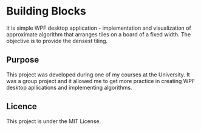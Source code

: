 # Building Blocks

It is simple WPF desktop application - implementation and visualization of approximate algorithm that arranges tiles on a board of a fixed width. The objective is to provide the densest tiling.

## Purpose

This project was developed during one of my courses at the University. It was a group project and it allowed me to get more practice in creating WPF desktop apllications and implementing algorithms.

## Licence

This project is under the MIT License.
